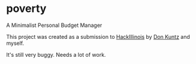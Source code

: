 poverty
=======

A Minimalist Personal Budget Manager

This project was created as a submission to [HackIllinois](http://www.hackillinois.org) by [Don Kuntz](http://www.github.com/dkuntz2) and myself.

It's still very buggy. Needs a lot of work.
